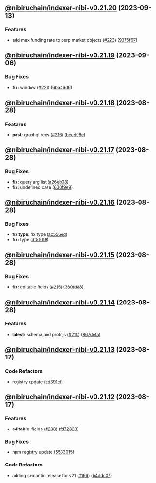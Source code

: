 ## [@nibiruchain/indexer-nibi-v0.21.20](https://github.com/NibiruChain/ts-sdk/compare/@nibiruchain/indexer-nibi-v0.21.19...@nibiruchain/indexer-nibi-v0.21.20) (2023-09-13)

### Features

- add max funding rate to perp market objects ([#223](https://github.com/NibiruChain/ts-sdk/issues/223)) ([9375f67](https://github.com/NibiruChain/ts-sdk/commit/9375f67c0787f8bb1cfc13aee4ffd5e852cfa1fa))

## [@nibiruchain/indexer-nibi-v0.21.19](https://github.com/NibiruChain/ts-sdk/compare/@nibiruchain/indexer-nibi-v0.21.18...@nibiruchain/indexer-nibi-v0.21.19) (2023-09-06)

### Bug Fixes

- **fix:** window ([#221](https://github.com/NibiruChain/ts-sdk/issues/221)) ([6ba46d6](https://github.com/NibiruChain/ts-sdk/commit/6ba46d6fdac7effc00fec364ced60a1f5fdc130b))

## [@nibiruchain/indexer-nibi-v0.21.18](https://github.com/NibiruChain/ts-sdk/compare/@nibiruchain/indexer-nibi-v0.21.17...@nibiruchain/indexer-nibi-v0.21.18) (2023-08-28)

### Features

- **post:** graphql reqs ([#216](https://github.com/NibiruChain/ts-sdk/issues/216)) ([bccd08e](https://github.com/NibiruChain/ts-sdk/commit/bccd08ecd24b21847ac3adbba234fadcdfd371db))

## [@nibiruchain/indexer-nibi-v0.21.17](https://github.com/NibiruChain/ts-sdk/compare/@nibiruchain/indexer-nibi-v0.21.16...@nibiruchain/indexer-nibi-v0.21.17) (2023-08-28)

### Bug Fixes

- **fix:** query arg list ([a26eb08](https://github.com/NibiruChain/ts-sdk/commit/a26eb08b6f3705921e4a7695ada91d19015c3530))
- **fix:** undefined case ([630f9e9](https://github.com/NibiruChain/ts-sdk/commit/630f9e90e558bbcd66897649a5cc1f09dec9d2ad))

## [@nibiruchain/indexer-nibi-v0.21.16](https://github.com/NibiruChain/ts-sdk/compare/@nibiruchain/indexer-nibi-v0.21.15...@nibiruchain/indexer-nibi-v0.21.16) (2023-08-28)

### Bug Fixes

- **fix type:** fix type ([ac556ed](https://github.com/NibiruChain/ts-sdk/commit/ac556ed576ad70f4379723883a87bd3960fccfbe))
- **fix:** type ([df510f8](https://github.com/NibiruChain/ts-sdk/commit/df510f85c37f2639a58941118f247aee2568f249))

## [@nibiruchain/indexer-nibi-v0.21.15](https://github.com/NibiruChain/ts-sdk/compare/@nibiruchain/indexer-nibi-v0.21.14...@nibiruchain/indexer-nibi-v0.21.15) (2023-08-28)

### Bug Fixes

- **fix:** editable fields ([#215](https://github.com/NibiruChain/ts-sdk/issues/215)) ([360fd88](https://github.com/NibiruChain/ts-sdk/commit/360fd88c3f613fe7be17666fbdb1cddb339af487))

## [@nibiruchain/indexer-nibi-v0.21.14](https://github.com/NibiruChain/ts-sdk/compare/@nibiruchain/indexer-nibi-v0.21.13...@nibiruchain/indexer-nibi-v0.21.14) (2023-08-28)

### Features

- **latest:** schema and protojs ([#210](https://github.com/NibiruChain/ts-sdk/issues/210)) ([867defa](https://github.com/NibiruChain/ts-sdk/commit/867defa0a68724ca7276ba315e3c118d3f0efc11))

## [@nibiruchain/indexer-nibi-v0.21.13](https://github.com/NibiruChain/ts-sdk/compare/@nibiruchain/indexer-nibi-v0.21.12...@nibiruchain/indexer-nibi-v0.21.13) (2023-08-17)

### Code Refactors

- registry update ([ed391cf](https://github.com/NibiruChain/ts-sdk/commit/ed391cf6cd2e097c55d88ce235d0308ac8685d4f))

## [@nibiruchain/indexer-nibi-v0.21.12](https://github.com/NibiruChain/ts-sdk/compare/@nibiruchain/indexer-nibi-v0.21.11...@nibiruchain/indexer-nibi-v0.21.12) (2023-08-17)

### Features

- **editable:** fields ([#208](https://github.com/NibiruChain/ts-sdk/issues/208)) ([fd72328](https://github.com/NibiruChain/ts-sdk/commit/fd723280c8f866d93a8f1ac1bf5044ac059ceb02))

### Bug Fixes

- npm registry update ([5533015](https://github.com/NibiruChain/ts-sdk/commit/55330150f5bf75fb6863da4e8eccd79e49893bb8))

### Code Refactors

- adding semantic release for v21 ([#196](https://github.com/NibiruChain/ts-sdk/issues/196)) ([b4ddc07](https://github.com/NibiruChain/ts-sdk/commit/b4ddc078042322610c6d1006edd758d84dedf7b8))
